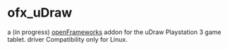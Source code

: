 ofx_uDraw
=========

a (in progress) [openFrameworks](openframeworks.cc) addon for the uDraw Playstation 3 game tablet. driver Compatibility only for Linux.

